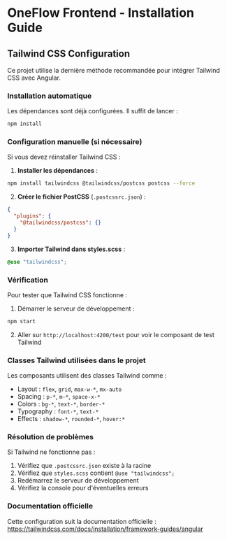 # OneFlow Frontend - Installation Guide

## Tailwind CSS Configuration

Ce projet utilise la dernière méthode recommandée pour intégrer Tailwind CSS avec Angular.

### Installation automatique

Les dépendances sont déjà configurées. Il suffit de lancer :

```bash
npm install
```

### Configuration manuelle (si nécessaire)

Si vous devez réinstaller Tailwind CSS :

1. **Installer les dépendances** :
```bash
npm install tailwindcss @tailwindcss/postcss postcss --force
```

2. **Créer le fichier PostCSS** (`.postcssrc.json`) :
```json
{
  "plugins": {
    "@tailwindcss/postcss": {}
  }
}
```

3. **Importer Tailwind dans styles.scss** :
```scss
@use "tailwindcss";
```

### Vérification

Pour tester que Tailwind CSS fonctionne :

1. Démarrer le serveur de développement :
```bash
npm start
```

2. Aller sur `http://localhost:4200/test` pour voir le composant de test Tailwind

### Classes Tailwind utilisées dans le projet

Les composants utilisent des classes Tailwind comme :
- Layout : `flex`, `grid`, `max-w-*`, `mx-auto`
- Spacing : `p-*`, `m-*`, `space-x-*`
- Colors : `bg-*`, `text-*`, `border-*`
- Typography : `font-*`, `text-*`
- Effects : `shadow-*`, `rounded-*`, `hover:*`

### Résolution de problèmes

Si Tailwind ne fonctionne pas :

1. Vérifiez que `.postcssrc.json` existe à la racine
2. Vérifiez que `styles.scss` contient `@use "tailwindcss";`
3. Redémarrez le serveur de développement
4. Vérifiez la console pour d'éventuelles erreurs

### Documentation officielle

Cette configuration suit la documentation officielle :
https://tailwindcss.com/docs/installation/framework-guides/angular